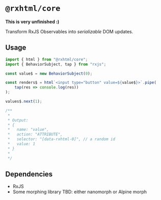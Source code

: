 # `@rxhtml/core`

**This is very unfinished :)**

Transform RxJS Observables into *serializable* DOM updates. 

## Usage

```ts
import { html } from "@rxhtml/core";
import { BehaviorSubject, tap } from "rxjs";

const value$ = new BehaviorSubject(0);

const renders$ = html`<input type="button" value=${value$}>`.pipe(
    tap(res => console.log(res))
);

values$.next(1);

/**
 * 
 * Output:
 * { 
 *   name: "value",
 *   action: "ATTRIBUTE",
 *   selector: "[data-rxhtml-0]", // a random id
 *   value: 1
 * }
 * 
 */ 

```

## Dependencies

- RxJS
- Some morphing library TBD: either nanomorph or Alpine morph
